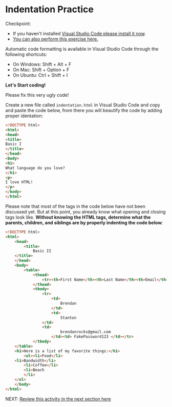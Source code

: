 # Indentation Practice

Checkpoint:

* If you haven't installed [Visual Studio Code please install it now](https://code.visualstudio.com/download).
* [You can also perform this exercise here.](https://codepen.io/dannyooooo/pen/RwNyYXr)

Automatic code formatting is available in Visual Studio Code through the following shortcuts:

* On Windows: Shift + Alt + F
* On Mac: Shift + Option + F
* On Ubuntu: Ctrl + Shift + I

**Let's Start coding!**

Please fix this very ugly code!

Create a new file called ```indentation.html``` in Visual Studio Code and copy and paste the code below, from there you will beautify the code by adding proper identation:

``` html
<!DOCTYPE html>
<html>
<head>
<title>
Basic I
</title>
</head>
<body>
<h1>
What language do you love?
</h1>
<p>
I love HTML!
</p>
</body>
</html>
```

Please note that most of the tags in the code below have not been discussed yet. But at this point, you already know what opening and closing tags look like. **Without knowing the HTML tags, determine what the parents, children, and siblings are by properly indenting the code below**:

``` html
<!DOCTYPE html>
<html>
    <head>
        <title>
            Basic II
    </title>
    </head>
    <body>
        <table>
            <thead>
                <tr><th>First Name</th><th>Last Name</th><th>Email</th><th>Password</th></tr>
            </thead>
            <tbody>
                <tr>
                    <td>
                        Brendan
                    </td>
                    <td>
                        Stanton
                </td>
                <td>
                        brendanrocks@gmail.com
                    </td><td> FakePassword123 </td></tr>
            </tbody>
    </table>
    <h1>Here is a list of my favorite things:</h1>
        <ul><li>Food</li>
    <li>Bandwidth</li>
        <li>Coffee</li>
        <li>Beach
        </li>
    </ul>
    </body>
</html>
```

NEXT: [Review this activity in the next section here](./indentation_review.md)
